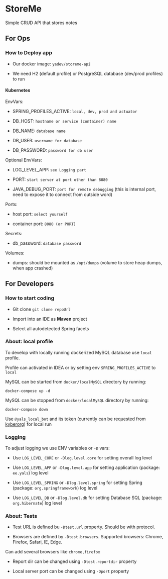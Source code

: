 # StoreMe
Simple CRUD API that stores notes

## For Ops
### How to Deploy app

* Our docker image: `yadev/storeme-api`

* We need H2 (default profile) or PostgreSQL database (dev/prod profiles) to run

#### Kubernetes

EnvVars: 

* SPRING_PROFILES_ACTIVE: `local, dev, prod and actuator`

* DB_HOST: `hostname or service (container) name`

* DB_NAME: `database name`

* DB_USER: `username for database`

* DB_PASSWORD: `password for db user`

Optional EnvVars: 

* LOG_LEVEL_APP: `see Logging part`

* PORT: `start server at port other than 8080 `

* JAVA_DEBUG_PORT: `port for remote debugging` (this is internal port, need to expose it to connect from outside word)

Ports: 

* host port: `select yourself`

* container port: `8080 (or PORT)`

Secrets:

* db_password: `database password`

Volumes:

* dumps: should be mounted as `/opt/dumps` (volume to store heap dumps, when app crashed)

## For Developers
### How to start coding

* Git clone ``` git clone repoUrl ```

* Import into an IDE as **Maven** project

* Select all autodetected Spring facets

### About: local profile
To develop with locally running dockerized MySQL database use `local` profile.

Profile can activated in IDEA or by setting env `SPRING_PROFILES_ACTIVE` to `local`

MySQL can be started from `docker/localMySQL` directory by running:

```shell script
docker-compose up -d
``` 

MySQL can be stopped from `docker/localMySQL` directory by running:

```shell script
docker-compose down
```

Use `@yals_local_bot` and its token (currently can be requested from [kyberorg](mailto:kyberorg@yadev.eu)) for local run

### Logging
To adjust logging we use ENV variables or `-D` vars: 

* Use `LOG_LEVEL_CORE` or `-Dlog.level.core` for setting overall log level

* Use `LOG_LEVEL_APP` or `-Dlog.level.app` for setting application (package: `ee.yals`) log level

* Use `LOG_LEVEL_SPRING` or `-Dlog.level.spring` for setting Spring (package: `org.springframework`) log level

* Use `LOG_LEVEL_DB` or `-Dlog.level.db` for setting Database SQL (package: `org.hibernate`) log level

### About: Tests
* Test URL is defined bu `-Dtest.url` property. Should be with protocol.
  
* Browsers are defined by `-Dtest.browsers`. Supported browsers: Chrome, Firefox, Safari, IE, Edge. 

Can add several browsers like `chrome,firefox`

* Report dir can be changed using `-Dtest.reportdir` property

* Local server port can be changed using `-Dport` property
